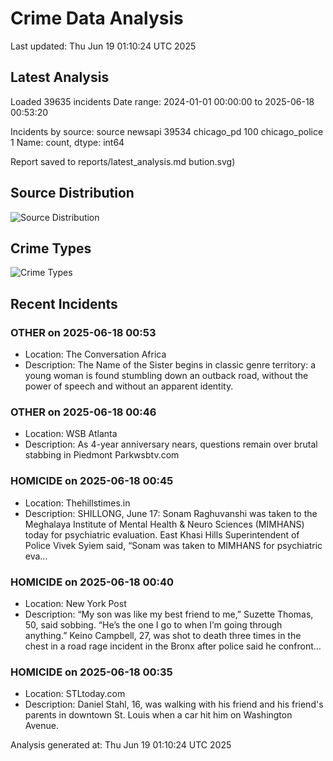 # Crime Data Analysis
Last updated: Thu Jun 19 01:10:24 UTC 2025

## Latest Analysis

Loaded 39635 incidents
Date range: 2024-01-01 00:00:00 to 2025-06-18 00:53:20

Incidents by source:
source
newsapi           39534
chicago_pd          100
chicago_police        1
Name: count, dtype: int64

Report saved to reports/latest_analysis.md
bution.svg)

## Source Distribution
![Source Distribution](images/source_distribution.svg)

## Crime Types
![Crime Types](images/crime_types.svg)

## Recent Incidents

### OTHER on 2025-06-18 00:53
- Location: The Conversation Africa
- Description: The Name of the Sister begins in classic genre territory: a young woman is found stumbling down an outback road, without the power of speech and without an apparent identity.


### OTHER on 2025-06-18 00:46
- Location: WSB Atlanta
- Description: As 4-year anniversary nears, questions remain over brutal stabbing in Piedmont Parkwsbtv.com


### HOMICIDE on 2025-06-18 00:45
- Location: Thehillstimes.in
- Description: SHILLONG, June 17: Sonam Raghuvanshi was taken to the Meghalaya Institute of Mental Health & Neuro Sciences (MIMHANS) today for psychiatric evaluation. East Khasi Hills Superintendent of Police Vivek Syiem said, “Sonam was taken to MIMHANS for psychiatric eva…


### HOMICIDE on 2025-06-18 00:40
- Location: New York Post
- Description: “My son was like my best friend to me,” Suzette Thomas, 50, said sobbing. “He’s the one I go to when I’m going through anything.” Keino Campbell, 27, was shot to death three times in the chest in a road rage incident in the Bronx after police said he confront…


### HOMICIDE on 2025-06-18 00:35
- Location: STLtoday.com
- Description: Daniel Stahl, 16, was walking with his friend and his friend's parents in downtown St. Louis when a car hit him on Washington Avenue.

Analysis generated at: Thu Jun 19 01:10:24 UTC 2025
